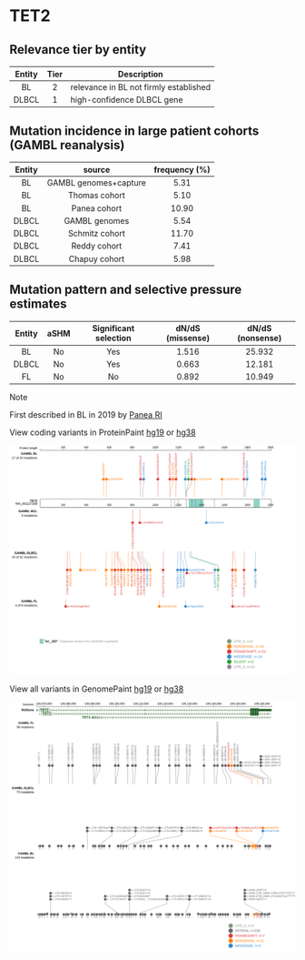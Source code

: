 # TET2

## Relevance tier by entity

|Entity|Tier|Description                           |
|:------:|:----:|--------------------------------------|
|BL    |2   |relevance in BL not firmly established|
|DLBCL |1   |high-confidence DLBCL gene            |

## Mutation incidence in large patient cohorts (GAMBL reanalysis)

|Entity|source               |frequency (%)|
|:------:|:---------------------:|:-------------:|
|BL    |GAMBL genomes+capture| 5.31        |
|BL    |Thomas cohort        | 5.10        |
|BL    |Panea cohort         |10.90        |
|DLBCL |GAMBL genomes        | 5.54        |
|DLBCL |Schmitz cohort       |11.70        |
|DLBCL |Reddy cohort         | 7.41        |
|DLBCL |Chapuy cohort        | 5.98        |

## Mutation pattern and selective pressure estimates

|Entity|aSHM|Significant selection|dN/dS (missense)|dN/dS (nonsense)|
|:------:|:----:|:---------------------:|:----------------:|:----------------:|
|BL    |No  |Yes                  |1.516           |25.932          |
|DLBCL |No  |Yes                  |0.663           |12.181          |
|FL    |No  |No                   |0.892           |10.949          |


> [!NOTE]
> First described in BL in 2019 by [Panea RI](https://pubmed.ncbi.nlm.nih.gov/31558468)


View coding variants in ProteinPaint [hg19](https://morinlab.github.io/LLMPP/GAMBL/TET2_protein.html)  or [hg38](https://morinlab.github.io/LLMPP/GAMBL/TET2_protein_hg38.html)

![image](images/proteinpaint/TET2_NM_001127208.svg)

View all variants in GenomePaint [hg19](https://morinlab.github.io/LLMPP/GAMBL/TET2.html)  or [hg38](https://morinlab.github.io/LLMPP/GAMBL/TET2_hg38.html)

![image](images/proteinpaint/TET2.svg)
